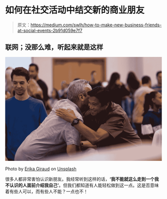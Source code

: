 # 如何在社交活动中结交新的商业朋友

> 原文：<https://medium.com/swlh/how-to-make-new-business-friends-at-social-events-2b91d059e7f7>

## 联网；没那么难，听起来就是这样

![](img/95dcc8f69b0510acdbb02bf9c7408798.png)

Photo by [Erika Giraud](https://unsplash.com/@erikasayssmile?utm_source=medium&utm_medium=referral) on [Unsplash](https://unsplash.com?utm_source=medium&utm_medium=referral)

很多人都非常害怕认识新朋友。我经常听到这样的话，**‘我不能就这么走到一个我不认识的人面前介绍我自己’**。但我们都知道有人能轻松做到这一点。这是否意味着有些人可以，而有些人不能？一点也不！